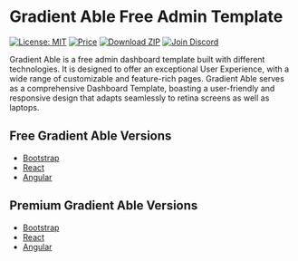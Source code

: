 # Gradient Able Free Admin Template

[![License: MIT](https://img.shields.io/badge/License-MIT-yellow.svg)](https://opensource.org/licenses/MIT)
[![Price](https://img.shields.io/badge/price-FREE-0098f7.svg)](https://github.com/codedthemes/gradient-able-free-admin-template/blob/master/LICENSE)
[![Download ZIP](https://img.shields.io/badge/Download-ZIP-blue?style=flat-square&logo=github)](https://github.com/codedthemes/gradient-able-free-admin-template)
[![Join Discord](https://img.shields.io/badge/Join-Discord-5865F2?style=flat-square&logo=discord&logoColor=white)](https://discord.com/invite/p2E2WhCb6s)

Gradient Able is a free  admin dashboard template built with different technologies. It is designed to offer an exceptional User Experience, with a wide range of customizable and feature-rich pages. Gradient Able serves as a comprehensive Dashboard Template, boasting a user-friendly and responsive design that adapts seamlessly to retina screens as well as laptops.

## Free Gradient Able Versions
- [Bootstrap](https://codedthemes.com/demos/admin-templates/gradient-able/bootstrap/free/)
- [React](https://codedthemes.com/demos/admin-templates/gradient-able/react/free/)
- [Angular](https://codedthemes.com/demos/admin-templates/gradient-able/angular/free/analytics)

## Premium Gradient Able Versions
- [Bootstrap](https://codedthemes.com/item/gradient-able-admin-template/)
- [React](https://codedthemes.com/item/gradient-able-reactjs-admin-dashboard/)
- [Angular](https://codedthemes.com/item/gradient-able-angular-admin-template/)

